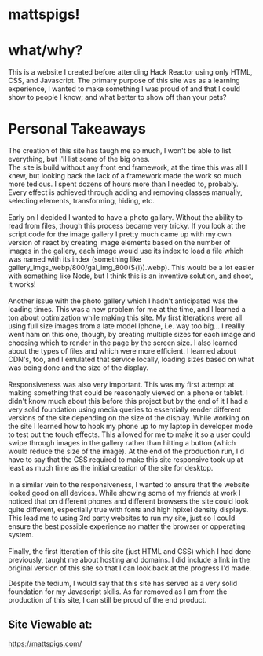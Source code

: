 # mattspigs!

# what/why?
This is a website I created before attending Hack Reactor using only HTML, CSS, and Javascript. The primary purpose of this site was as a learning experience, I wanted to make something I was proud of and that I could show to people I know; and what better to show off than your pets?

# Personal Takeaways
The creation of this site has taugh me so much, I won't be able to list everything, but I'll list some of the big ones.<br>
The site is build without any front end framework, at the time this was all I knew, but looking back the lack of a framework made the work so much more tedious. I spent dozens of hours more than I needed to, probably. Every effect is achieved through adding and removing classes manually, selecting elements, transforming, hiding, etc. <br>
<br>
Early on I decided I wanted to have a photo gallary. Without the ability to read from files, though this process became very tricky. If you look at the script code for the image gallery I pretty much came up with my own version of react by creating image elements based on the number of images in the gallery, each image would use its index to load a file which was named with its index (something like gallery_imgs_webp/800/gal_img_800(${i}).webp). This would be a lot easier with something like Node, but I think this is an inventive solution, and shoot, it works!<br>
<br>
Another issue with the photo gallery which I hadn't anticipated was the loading times. This was a new problem for me at the time, and I learned a ton about optimization while making this site. My first itterations were all using full size images from a late model Iphone, i.e. way too big... I reallly went ham on this one, though, by creating multiple sizes for each image and choosing which to render in the page by the screen size. I also learned about the types of files and which were more efficient. I learned about CDN's, too, and I emulated that service locally, loading sizes based on what was being done and the size of the display.<br>
<br>
Responsiveness was also very important. This was my first attempt at making something that could be reasonably viewed on a phone or tablet. I didn't know much about this before this project but by the end of it I had a very solid foundation using media queries to essentially render different versions of the site depending on the size of the display. While working on the site I learned how to hook my phone up to my laptop in developer mode to test out the touch effects. This allowed for me to make it so a user could swipe through images in the gallery rather than hitting a button (which would reduce the size of the image). At the end of the production run, I'd have to say that the CSS required to make this site responsive took up at least as much time as the initial creation of the site for desktop.<br>
<br>
In a similar vein to the responsiveness, I wanted to ensure that the website looked good on all devices. While showing some of my friends at work I noticed that on different phones and different browsers the site could look quite different, espectially true with fonts and high hpixel density displays. This lead me to using 3rd party websites to run my site, just so I could ensure the best possible experience no matter the browser or opperating system.<br>
<br>
Finally, the first itteration of this site (just HTML and CSS) which I had done previously, taught me about hosting and domains. I did include a link in the original version of this site so that I can look back at the progress I'd made.<br>

Despite the tedium, I would say that this site has served as a very solid foundation for my Javascript skills. As far removed as I am from the production of this site, I can still be proud of the end product.

## Site Viewable at: <br>
https://mattspigs.com/
